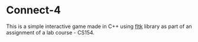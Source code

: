 # Connect-4
This is a simple interactive game made in C++ using [fltk](https://www.fltk.org/) library as part of an assignment of a lab course - CS154.
